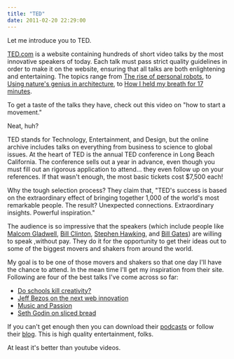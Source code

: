 ```yaml
---
title: "TED"
date: 2011-02-20 22:29:00
---
```


Let me introduce you to TED.

<a href="http://www.ted.com" target="_blank" rel="noopener noreferrer" title="TED">TED.com</a> is a website containing hundreds of short video talks by the most innovative speakers of today. Each talk must pass strict quality guidelines in order to make it on the website, ensuring that all talks are both enlightening and entertaining. The topics range from <a href="http://www.ted.com/talks/cynthia_breazeal_the_rise_of_personal_robots.html" target="_blank" rel="noopener noreferrer" title="Personal Robots">The rise of personal robots</a>, to <a href="http://www.ted.com/talks/michael_pawlyn_using_nature_s_genius_in_architecture.html" target="_blank" rel="noopener noreferrer" title="Sustainable Architecture">Using nature's genius in architecture</a>, to <a href="http://www.ted.com/talks/david_blaine_how_i_held_my_breath_for_17_min.html" target="_blank" rel="noopener noreferrer" title="David Blaine holds his breath for 17 minutes.">How I held my breath for 17 minutes</a>.

To get a taste of the talks they have, check out this video on "how to start a movement."



Neat, huh?

TED stands for Technology, Entertainment, and Design, but the online archive includes talks on everything from business to science to global issues. At the heart of TED is the annual TED conference in Long Beach California. The conference sells out a year in advance, even though you must fill out an rigorous application to attend... they even follow up on your references. If that wasn't enough, the most basic tickets cost $7,500 each!

Why the tough selection process? They claim that, "TED's success is based on the extraordinary effect of bringing together 1,000 of the world's most remarkable people. The result? Unexpected connections. Extraordinary insights. Powerful inspiration."

The audience is so impressive that the speakers (which include people like <a href="http://www.ted.com/speakers/malcolm_gladwell.html" target="_blank" rel="noopener noreferrer" title="Malcom Gladwell">Malcom Gladwell</a>, <a href="http://www.ted.com/speakers/bill_clinton.html" target="_blank" rel="noopener noreferrer" title="Bill Clinton">Bill Clinton</a>, <a href="http://www.ted.com/speakers/stephen_hawking.html" target="_blank" rel="noopener noreferrer" title="Stephen Hawking">Stephen Hawking</a>, and <a href="http://www.ted.com/speakers/bill_gates.html" target="_blank" rel="noopener noreferrer" title="Bill Gates">Bill Gates</a>) are willing to speak ,without pay. They do it for the opportunity to get their ideas out to some of the biggest movers and shakers from around the world.

My goal is to be one of those movers and shakers so that one day I'll have the chance to attend. In the mean time I'll get my inspiration from their site. Following are four of the best talks I've come across so far:

*   <a href="http://www.ted.com/talks/lang/eng/ken_robinson_says_schools_kill_creativity.html" target="_blank" rel="noopener noreferrer" title="Schools kill creativity">Do schools kill creativity?</a>
*   <a href="http://www.ted.com/talks/jeff_bezos_on_the_next_web_innovation.html" target="_blank" rel="noopener noreferrer" title="The next web innovation">Jeff Bezos on the next web innovation</a>
*   <a href="http://www.ted.com/talks/lang/eng/benjamin_zander_on_music_and_passion.html" target="_blank" rel="noopener noreferrer" title="Music and Passion">Music and Passion</a>
*   <a href="http://www.ted.com/talks/seth_godin_on_sliced_bread.html" target="_blank" rel="noopener noreferrer" title="Seth Godin">Seth Godin on sliced bread</a>

If you can't get enough then you can download their <a href="http://itunes.apple.com/us/podcast/tedtalks-audio/id160904630" target="_blank" rel="noopener noreferrer" title="TED Podcasts">podcasts</a> or follow their <a href="http://blog.ted.com/" target="_blank" rel="noopener noreferrer" title="TED Blog">blog</a>. This is high quality entertainment, folks.

At least it's better than youtube videos. <!--copy and paste-->
